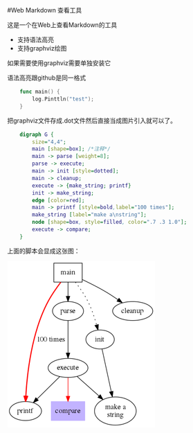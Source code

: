 #Web Markdown 查看工具

这是一个在Web上查看Markdown的工具

* 支持语法高亮
* 支持graphviz绘图

如果需要使用graphviz需要单独安装它

语法高亮跟github是同一格式

```go
    func main() {
        log.Pinttln("test");
    }
```

把graphviz文件存成.dot文件然后直接当成图片引入就可以了。

```dot
    digraph G {
        size="4,4";
        main [shape=box]; /*注释*/
        main -> parse [weight=8];
        parse -> execute;
        main -> init [style=dotted];
        main -> cleanup;
        execute -> {make_string; printf}
        init -> make_string;
        edge [color=red];
        main -> printf [style=bold,label="100 times"];
        make_string [label="make a\nstring"];
        node [shape=box, style=filled, color=".7 .3 1.0"];
        execute -> compare;
    }
```

上面的脚本会显成这张图：

![dot绘图](https://raw.githubusercontent.com/bybzmt/webmd/master/dot_example.png)


